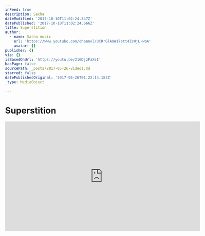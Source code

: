 ```yaml
---
inFeed: true
description: Sacha
dateModified: '2017-10-10T11:02:24.347Z'
datePublished: '2017-10-10T11:02:24.666Z'
title: Superstition
author:
  - name: Sacha music
    url: 'https://www.youtube.com/channel/UCRrGlAUW17stt4ZsWjL-woA'
    avatar: {}
publisher: {}
via: {}
isBasedOnUrl: 'https://youtu.be/21GDjzPaXsI'
hasPage: false
sourcePath: _posts/2017-05-26-videos.md
starred: false
datePublishedOriginal: '2017-05-26T01:22:14.182Z'
_type: MediaObject

---
```

# Superstition

<iframe src="https://cdn.embedly.com/widgets/media.html?src=https%3A%2F%2Fwww.youtube.com%2Fembed%2FDa_TQP5VITE%3Ffeature%3Doembed&amp;url=http%3A%2F%2Fwww.youtube.com%2Fwatch%3Fv%3DDa_TQP5VITE&amp;image=https%3A%2F%2Fi.ytimg.com%2Fvi%2FDa_TQP5VITE%2Fhqdefault.jpg&amp;key=b7d04c9b404c499eba89ee7072e1c4f7&amp;type=text%2Fhtml&amp;schema=youtube" width="640" height="360" scrolling="no" frameborder="0" allowfullscreen="" style=""></iframe>